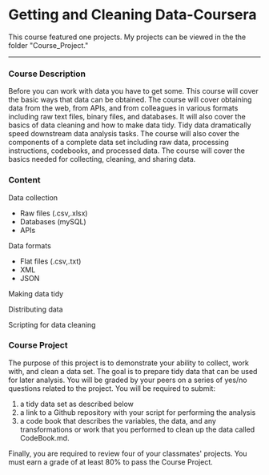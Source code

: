 # Getting and Cleaning Data-Coursera

This course featured one projects. My projects can be viewed in the the folder "Course_Project." 

---------------------------------------------------------------------------------------------------------------------------------------

### Course Description

Before you can work with data you have to get some. This course will cover the basic ways that data can be obtained. The course will cover obtaining data from the web, from APIs, and from colleagues in various formats including raw text files, binary files, and databases. It will also cover the basics of data cleaning and how to make data tidy. Tidy data dramatically speed downstream data analysis tasks. The course will also cover the components of a complete data set including raw data, processing instructions, codebooks, and processed data. The course will cover the basics needed for collecting, cleaning, and sharing data.

### Content

Data collection
- Raw files (.csv,.xlsx)
- Databases (mySQL)
- APIs

Data formats
- Flat files (.csv,.txt)
- XML
- JSON

Making data tidy

Distributing data

Scripting for data cleaning

### Course Project

The purpose of this project is to demonstrate your ability to collect, work with, and clean a data set. The goal is to prepare tidy data that can be used for later analysis. You will be graded by your peers on a series of yes/no questions related to the project. You will be required to submit:

1. a tidy data set as described below
2. a link to a Github repository with your script for performing the analysis
3. a code book that describes the variables, the data, and any transformations or work that you performed to clean up the data called CodeBook.md.

Finally, you are required to review four of your classmates' projects. You must earn a grade of at least 80% to pass the Course Project.
